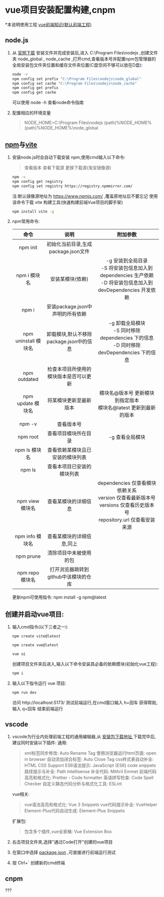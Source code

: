 # vue项目安装配置构建,cnpm

*本说明使用工程 [vue前端知识(默认前端工程)](material\vscode-vue-front-knowledge.bat) 

## node.js

1. 从 [官网下载](https://nodejs.org/en/download) 安装文件并完成安装后,进入 C:\Program Files\nodejs ,创建文件夹 node_global , node_cache ,打开cmd,查看版本号并配置npm包管理器的全局安装包文件夹位置和缓存文件夹位置(C盘空间不够可以放在D盘):

   ```sh
   node -v
   npm config set prefix "C:\Program Files\nodejs\node_global"
   npm config set cache "C:\Program Files\nodejs\node_cache"
   npm config get prefix
   npm config get cache
   ```

   可以使用 node -h 查看node命令指南

2. 配置相应的环境变量

   > NODE_HOME=C:\Program Files\nodejs
   > (path)%NODE_HOME%
   > (path)%NODE_HOME%\node_global

## [npm](https://www.npmjs.com/)与[vite](https://cn.vitejs.dev/)

1. 安装node.js时会自动下载安装 npm,使用cmd输入以下命令:

   > 查看版本 查看下载源 更换下载源(淘宝镜像源)

   ```sh
   npm -v
   npm config get registry
   npm config set registry https://registry.npmmirror.com/
   ```

   注:默认镜像源地址为 https://www.npmjs.com/ ,覆盖原地址后不要忘记
   使用该命令下载 vite 构建工具(快速构建前端Vue项目的脚手架)

   ```sh
   npm install vite -g
   ```

2. npm常用命令:

   |         命令         |                  说明                   |                           附加参数                           |
   | :------------------: | :-------------------------------------: | :----------------------------------------------------------: |
   |       npm init       |   初始化当前目录,生成package.json文件   |                                                              |
   |     npm i 模块名     |            安装某模块(依赖)             | -g 安装到全局目录<br />-S 将安装包信息加入到 dependencies 生产依赖<br />-D 将安装包信息加入到 devDependencies 开发依赖 |
   |        npm i         |    安装package.json中声明的所有依赖     |                                                              |
   | npm uninstall 模块名 | 卸载模块,默认不移除package.json中的信息 | -g 卸载全局模块<br />-S 同时移除 dependencies 下的信息<br />-D 同时移除 devDependencies 下的信息 |
   |     npm outdated     | 检查本项目所使用的模块版本是否可以更新  |                                                              |
   |  npm update 模块名   |         将某模块更新至最新版本          | 模块名@版本号 更新模块到指定版本<br />模块名@latest  更新到最新的版本 |
   |        npm -v        |               查看版本号                |                                                              |
   |       npm root       |          查看项目模块所在目录           |                       -g 查看全局模块                        |
   |    npm ls 模块名     |    查看依赖某模块且已安装的模块列表     |                                                              |
   |        npm ls        |       查看本项目已安装的模块列表        |                                                              |
   |   npm view 模块名    |          查看某模块的详细信息           | dependencies 仅查看模块依赖关系<br />version 仅查看最新版本号<br />versions 仅查看历史版本号<br />repository.url 仅查看安装来源 |
   |   npm info 模块名    |        查看某模块的详细信息,同上        |                                                              |
   |      npm prune       |         清除项目中未被使用的包          |                                                              |
   |   npm repo 模块名    |  打开浏览器跳转到github中该模块的仓库   |                                                              |
   
   更新npm可使用指令: npm install -g npm@latest

## 创建并启动vue项目:

1. 输入cmd指令(以下三者之一):

   ```sh
   npm create vite@latest
   ```

   ```sh
   npm create vue@latest
   ```

   ```sh
   vue ui
   ```

   创建项目文件夹后进入,输入以下命令安装其必备的依赖模块(初始化vue工程):

   ```sh
   npm i
   ```

2. 输入以下指令运行 vue 项目:

   ```sh
   npm run dev
   ```
   
   访问 http://localhost:5173/ 测试前端运行,在cmd窗口输入 h+回车 获得帮助,输入 q+回车 结束前端运行

## vscode

1. vscode为行业内处理前端工程的通用编辑器,从 [安装包下载地址 ](https://code.visualstudio.com/)下载完毕后,建议同时安装以下插件:
   通用:

   > xml标签同步修改: Auto Rename Tag
   > 使用浏览器运行html页面: open in browser
   > 自动添加闭合标签: Auto Close Tag
   > css样式表自动补全: HTML CSS Support
   > ES6语法提示: JavaScript (ES6) code snippets
   > 路径提示与补全: Path Intellisense
   > 补全代码: Mithril Emmet
   > 前端代码高亮和格式化: Prettier - Code formatter
   > 英语拼写检查: Code Spell Checker
   > 自定义静态代码分析与格式化工具: ESLint

   vue相关:

   > vue语法高亮和格式化: Vue 3 Snippets
   > vue代码提示补全: VueHelper
   > Element-Plus代码自动生成: Element-Plus Snippets

   扩展包:

   > 包含多个插件,vue全家桶: Vue Extension Box

2. 右击项目文件夹,选择"通过Code打开"创建的vue项目

3. 在窗口中选择 [package.json](material\vue-front-knowledge\package.json) ,可直接进行前端运行测试

4. 按 Ctrl+` 创建新的cmd终端

## cnpm

???

